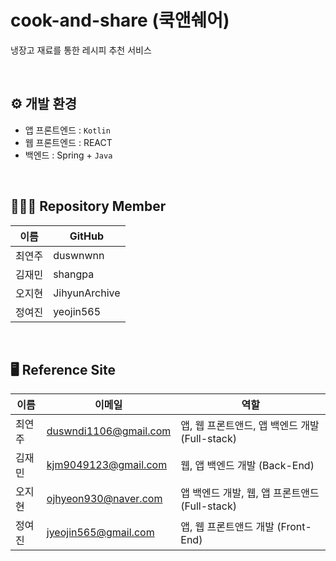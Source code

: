 # cook-and-share (쿡앤쉐어)
냉장고 재료를 통한 레시피 추천 서비스

<br/>

⚙️ 개발 환경
---
- 앱 프론트엔드 : `Kotlin`
- 웹 프론트엔드 : REACT
- 백엔드 : Spring + `Java`

<br/>

🧑‍🤝‍🧑 Repository Member
---
이름 | GitHub
-- | --
최연주 | duswnwnn | 프론트엔드, 백엔드
김재민 | shangpa | 백엔드
오지현 | JihyunArchive | 백엔드, 프론트엔드
정여진 | yeojin565 | 프론트엔드

<br/>

🖥️ Reference Site
---
이름 | 이메일 | 역할
-- | -- | --
최연주 | duswndi1106@gmail.com | 앱, 웹 프론트앤드, 앱 백엔드 개발 (Full-stack)
김재민 | kjm9049123@gmail.com | 웹, 앱 백엔드 개발 (Back-End)
오지현 | ojhyeon930@naver.com | 앱 백엔드 개발, 웹, 앱 프론트앤드 (Full-stack)
정여진 | jyeojin565@gmail.com | 앱, 웹 프론트앤드 개발 (Front-End)
